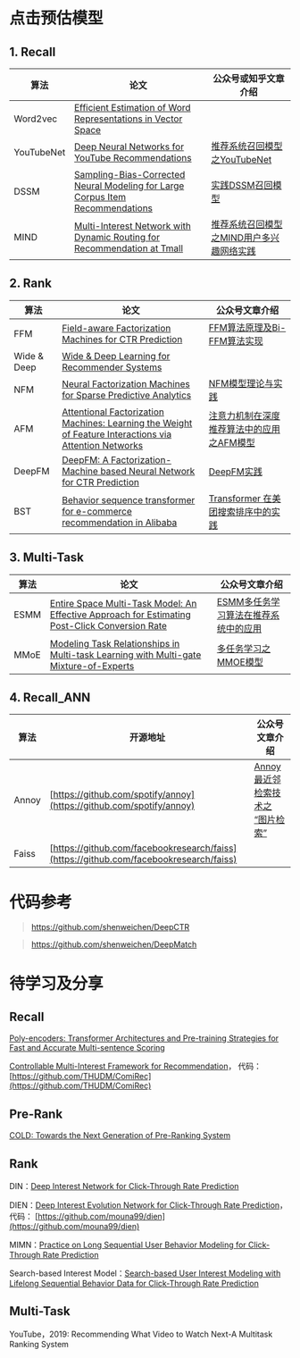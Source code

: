 # 点击预估模型


## 1. Recall

| 算法        | 论文    |  公众号或知乎文章介绍  |
| --------    | -----  | ----            |
| Word2vec        | [Efficient Estimation of Word Representations in Vector Space](https://arxiv.org/abs/1301.3781v3) |  |
| YouTubeNet      | [Deep Neural Networks for YouTube Recommendations](https://www.sci-hub.ren/10.1145/2959100.2959190) | [推荐系统召回模型之YouTubeNet](https://mp.weixin.qq.com/s/hiabDQW0qGfgPwiZdiZ_Mg) |
| DSSM      | [Sampling-Bias-Corrected Neural Modeling for Large Corpus Item Recommendations](https://www.sci-hub.ren/10.1145/3298689.3346996) | [实践DSSM召回模型](https://zhuanlan.zhihu.com/p/136253355) |
| MIND            | [Multi-Interest Network with Dynamic Routing for Recommendation at Tmall](https://arxiv.org/abs/1904.08030v1) | [推荐系统召回模型之MIND用户多兴趣网络实践](https://mp.weixin.qq.com/s/Ys4EZw97ulrcBWFdN1OMyQ) |


## 2. Rank

| 算法        | 论文    |  公众号文章介绍  |
| --------    | -----  | ----            |
| FFM        | [Field-aware Factorization Machines for CTR Prediction](https://www.csie.ntu.edu.tw/~cjlin/papers/ffm.pdf) | [FFM算法原理及Bi-FFM算法实现](https://mp.weixin.qq.com/s/T46HbKC-_9yYzVTgl8Fh8w) |
| Wide & Deep      | [Wide & Deep Learning for Recommender Systems](https://arxiv.org/abs/1606.07792) |  |
| NFM            | [Neural Factorization Machines for Sparse Predictive Analytics](https://arxiv.org/pdf/1708.05027.pdf) | [NFM模型理论与实践](https://mp.weixin.qq.com/s/1sWYlzIydiLAPMBnr-a5sQ) |
| AFM            | [Attentional Factorization Machines: Learning the Weight of Feature Interactions via Attention Networks](https://arxiv.org/pdf/1708.04617.pdf) | [注意力机制在深度推荐算法中的应用之AFM模型](https://mp.weixin.qq.com/s/sj5bxwtgiw-SaIItsjbeew) |
| DeepFM            | [DeepFM: A Factorization-Machine based Neural Network for CTR Prediction](https://arxiv.org/abs/1703.04247) | [DeepFM实践](https://zhuanlan.zhihu.com/p/137894818) |
| BST            | [Behavior sequence transformer for e-commerce recommendation in Alibaba](https://arxiv.org/pdf/1905.06874.pdf) | [Transformer 在美团搜索排序中的实践](https://zhuanlan.zhihu.com/p/161311198) |



## 3. Multi-Task

| 算法        | 论文    |  公众号文章介绍  |
| --------    | -----  | ----            |
| ESMM        | [Entire Space Multi-Task Model: An Effective Approach for Estimating Post-Click Conversion Rate](https://arxiv.org/abs/1804.07931) | [ESMM多任务学习算法在推荐系统中的应用](https://mp.weixin.qq.com/s/x521rMWLf6CLk0e2uXEJng) |
| MMoE      | [Modeling Task Relationships in Multi-task Learning with Multi-gate Mixture-of-Experts](https://dl.acm.org/doi/10.1145/3219819.3220007) | [多任务学习之MMOE模型](https://mp.weixin.qq.com/s/cBy0Y5xDtkc6PxhF1HNomg) |


## 4. Recall_ANN

| 算法        | 开源地址    |  公众号文章介绍  |
| --------    | -----  | ----            |
| Annoy        | [https://github.com/spotify/annoy](https://github.com/spotify/annoy) | [Annoy最近邻检索技术之 “图片检索”](https://zhuanlan.zhihu.com/p/148819536) |
|Faiss|[https://github.com/facebookresearch/faiss](https://github.com/facebookresearch/faiss)||



# 代码参考

> https://github.com/shenweichen/DeepCTR

> https://github.com/shenweichen/DeepMatch


# 待学习及分享

## Recall

[Poly-encoders: Transformer Architectures and Pre-training Strategies for Fast and Accurate Multi-sentence Scoring](https://arxiv.org/abs/1905.01969v3)

[Controllable Multi-Interest Framework for Recommendation](https://static.aminer.cn/storage/pdf/arxiv/20/2005/2005.09347.pdf)，
代码：[https://github.com/THUDM/ComiRec](https://github.com/THUDM/ComiRec)

## Pre-Rank

[COLD: Towards the Next Generation of Pre-Ranking System](https://arxiv.org/abs/2007.16122)


## Rank

DIN：[Deep Interest Network for Click-Through Rate Prediction](https://arxiv.org/abs/1706.06978)

DIEN：[Deep Interest Evolution Network for Click-Through Rate Prediction](https://arxiv.org/pdf/1809.03672.pdf)，
代码： [https://github.com/mouna99/dien](https://github.com/mouna99/dien)

MIMN：[Practice on Long Sequential User Behavior Modeling for Click-Through Rate Prediction](https://arxiv.org/pdf/1905.09248.pdf)

Search-based Interest Model：[Search-based User Interest Modeling with Lifelong Sequential
Behavior Data for Click-Through Rate Prediction](https://arxiv.org/pdf/2006.05639.pdf)


## Multi-Task
YouTube，2019: Recommending What Video to Watch Next-A Multitask Ranking System
